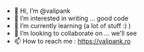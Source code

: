- 👋 Hi, I’m @valipank
- 👀 I’m interested in writing ... good code
- 🌱 I’m currently learning (a lot of stuff :) )
- 💞️ I’m looking to collaborate on ... we'll see
- 📫 How to reach me : https://valipank.ro

<!---
valipank/valipank is a ✨ special ✨ repository because its `README.md` (this file) appears on your GitHub profile.
You can click the Preview link to take a look at your changes.
--->
